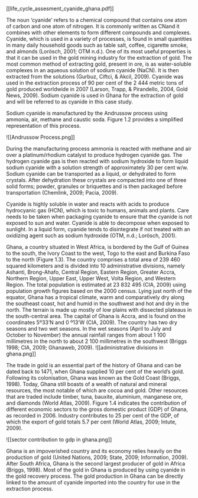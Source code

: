 
[[life_cycle_assesment_cyanide_ghana.pdf]]

The noun ‘cyanide’ refers to a chemical compound that contains one atom of carbon and one
atom of nitrogen. It is commonly written as CNand it combines with other elements to form
different compounds and complexes. Cyanide, which is used in a variety of processes, is
found in small quantities in many daily household goods such as table salt, coffee, cigarette
smoke, and almonds (Lorösch, 2001; OTM n.d.). One of its most useful properties is that it
can be used in the gold mining industry for the extraction of gold. The most common method
of extracting gold, present in ore, is as water-soluble complexes in an aqueous solution of
sodium cyanide (NaCN). It is then extracted from the solutions (Gurbuz, Ciftci, & Akcil,
2009). Cyanide was used in the extraction process of 90 per cent of the 2 444 metric tons of
gold produced worldwide in 2007 (Larson, Trapp, & Pirandello, 2004, Gold News, 2009).
Sodium cyanide is used in Ghana for the extraction of gold and will be referred to as cyanide
in this case study.

Sodium cyanide is manufactured by the Andrussow process using ammonia, air, methane and
caustic soda. Figure 1.2 provides a simplified representation of this process.

![[Andrussow Process.png]]

During the manufacturing process ammonia is reacted with methane and air over a
platinum/rhodium catalyst to produce hydrogen cyanide gas. The hydrogen cyanide gas is
then reacted with sodium hydroxide to form liquid sodium cyanide with a solution strength of
approximately 30 per cent w/w. Sodium cyanide can be transported as a liquid, or dehydrated
to form crystals. After dehydration these crystals are compacted into one of three solid forms;
powder, granules or briquettes and is then packaged before transportation (Chemlink, 2009;
Pacia, 2009).

Cyanide is highly soluble in water and reacts with acids to produce hydrocyanic gas (HCN),
which is toxic to humans, animals and plants. Care needs to be taken when packaging
cyanide to ensure that the cyanide is not exposed to sun and water. Cyanide is able to
decompose when exposed to sunlight. In a liquid form, cyanide tends to disintegrate if not
treated with an oxidizing agent such as sodium hydroxide (OTM, n.d.; Lorösch, 2001).

Ghana, a country situated in West Africa, is bordered by the Gulf of Guinea to the south, the
Ivory Coast to the west, Togo to the east and Burkina Faso to the north (Figure 1.3). The
country comprises a total area of 239 460 squared kilometers and is divided into 10
administrative divisions, namely Ashanti, Brong-Ahafo, Central Region, Eastern Region,
Greater Accra, Northern Region, Upper East, Upper West, Volta Region, and Western
Region. The total population is estimated at 23 832 495 (CIA, 2009) using population growth
figures based on the 2000 census.
Lying just north of the equator, Ghana has a tropical climate, warm and comparatively dry
along the southeast coast, hot and humid in the southwest and hot and dry in the north. The
terrain is made up mostly of low plains with dissected plateaus in the south-central area. The
capital of Ghana is Accra, and is found on the coordinates 5º33’N and 0 º13’W (CIA, 2009).
The country has two dry seasons and two wet seasons. In the wet seasons (April to July and 
October to November) the annual rainfall ranges from about 1 100 millimetres in the north to
about 2 100 millimetres in the southwest (Briggs 1998; CIA, 2009; Ghanaweb, 2009). 
![[administrative divisions in ghana.png]]

The trade in gold is an essential part of the history of Ghana and can be dated back to 1471, when Ghana supplied 10 per cent of the world’s gold. Following its colonisation, Ghana was known as the Gold Coast (Briggs, 1998). Today, Ghana still boasts of a wealth of natural and mineral resources, the most notable of which are cocoa and gold. Other resources that are traded include timber, tuna, bauxite, aluminium, manganese ore, and diamonds (World Atlas, 2009). Figure 1.4 indicates the contribution of different economic sectors to the gross domestic product (GDP) of Ghana, as recorded in 2006. Industry contributes to 25 per cent of the GDP, of which the export of gold totals 5.7 per cent (World Atlas, 2009; Intute, 2009).

![[sector contribution to gdp in ghana.png]]

Ghana is an impoverished country and its economy relies heavily on the production of gold (United Nations, 2009; State, 2009; Information, 2009). After South Africa, Ghana is the second largest producer of gold in Africa (Briggs, 1998). Most of the gold in Ghana is produced by using cyanide in the gold recovery process. The gold production in Ghana can be directly linked to the amount of cyanide imported into the country for use in the extraction process.



